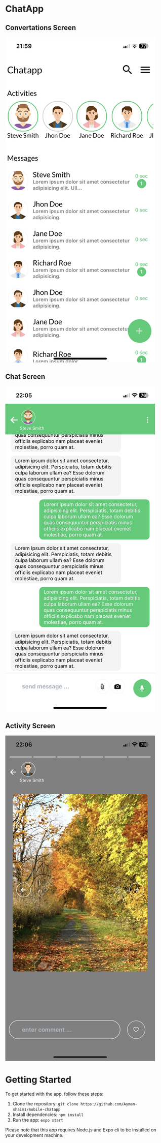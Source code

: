 # ChatApp

## Convertations Screen

![Convertations Screen](./screenshots/convertations.PNG)

## Chat Screen

![Chat Screen](./screenshots/chat.PNG)

## Activity Screen

![Activity Screen](./screenshots/activity.PNG)

# Getting Started

To get started with the app, follow these steps:

1. Clone the repository: `git clone https://github.com/Ayman-shaim1/mobile-chatapp`
2. Install dependencies: `npm install`
3. Run the app: `expo start`

Please note that this app requires Node.js and Expo cli to be installed on your development machine.
